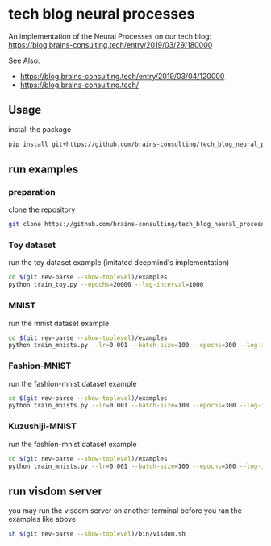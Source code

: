 # tech blog neural processes
An implementation of the Neural Processes
on our tech blog: https://blog.brains-consulting.tech/entry/2019/03/29/180000

See Also:
- https://blog.brains-consulting.tech/entry/2019/03/04/120000
- https://blog.brains-consulting.tech/

## Usage
install the package
```bash
pip install git+https://github.com/brains-consulting/tech_blog_neural_processes
```

## run examples

### preparation
clone the repository
```bash
git clone https://github.com/brains-consulting/tech_blog_neural_processes
```

### Toy dataset
run the toy dataset example (imitated deepmind's implementation)
```bash
cd $(git rev-parse --show-toplevel)/examples
python train_toy.py --epochs=20000 --log-interval=1000
```

### MNIST
run the mnist dataset example
```bash
cd $(git rev-parse --show-toplevel)/examples
python train_mnists.py --lr=0.001 --batch-size=100 --epochs=300 --log-interval=100 --fix-iter=100 --seed=123 --dataset="mnist"
```

### Fashion-MNIST
run the fashion-mnist dataset example
```bash
cd $(git rev-parse --show-toplevel)/examples
python train_mnists.py --lr=0.001 --batch-size=100 --epochs=300 --log-interval=100 --fix-iter=100 --seed=123 --dataset="fashion"
```

### Kuzushiji-MNIST
run the fashion-mnist dataset example
```bash
cd $(git rev-parse --show-toplevel)/examples
python train_mnists.py --lr=0.001 --batch-size=100 --epochs=300 --log-interval=100 --fix-iter=100 --seed=123 --dataset="kuzushiji"
```

## run visdom server
you may run the visdom server on another terminal before you ran the examples like above
```bash
sh $(git rev-parse --show-toplevel)/bin/visdom.sh
```
